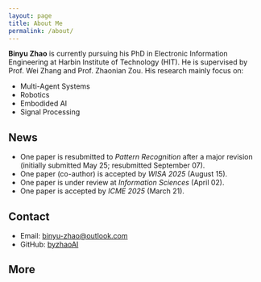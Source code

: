 ```yaml
---
layout: page
title: About Me
permalink: /about/
---
```


**Binyu Zhao** is currently pursuing his PhD in Electronic Information Engineering at Harbin Institute of Technology (HIT). He is supervised by Prof. Wei Zhang and Prof. Zhaonian Zou. His research mainly focus on:

- Multi-Agent Systems
- Robotics
- Embodided AI
- Signal Processing

## News
- One paper is resubmitted to *Pattern Recognition* after a major revision (initially submitted May 25; resubmitted September 07).
- One paper (co-author) is accepted by *WISA 2025* (August 15).
- One paper is under review at *Information Sciences* (April 02).
- One paper is accepted by *ICME 2025* (March 21).

## Contact
- Email: binyu-zhao@outlook.com
- GitHub: [byzhaoAI](https://github.com/byzhaoAI)

## More
<!-- Feel free to explore my articles and projects on this site! -->
